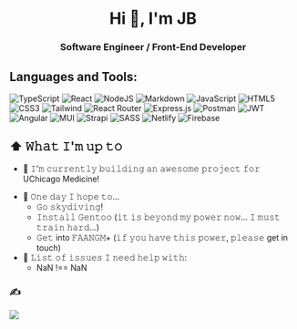 <h1 align="center">Hi 👋, I'm JB</h1>
<h3 align="center">Software Engineer / Front-End Developer</h3>

<!-- [![Twitter Badge](https://img.shields.io/twitter/follow/bluntly_talha?style=plastic)](https://twitter.com/bluntly_talha) -->
<!-- ![Github Badge](https://img.shields.io/github/stars/jbtalhakhan?affiliations=OWNER) -->
<!-- ![visitors](https://visitor-badge-reloaded.herokuapp.com/badge?page_id=jbtalhakhan&color=00df00) -->
<!-- ![](https://komarev.com/ghpvc/?username=jbtalhakhan&label=Visitors+Count&color=brightgreen) -->

<!-- ## Socials -->
<!-- [![LinkedIn](https://img.shields.io/badge/LinkedIn-%230077B5.svg?logo=linkedin&logoColor=white)](https://linkedin.com/in/talharafique) [![Reddit](https://img.shields.io/badge/Reddit-%23FF4500.svg?logo=Reddit&logoColor=white)](https://reddit.com/user/talhaoncoffee) [![Twitter](https://img.shields.io/badge/Twitter-%231DA1F2.svg?logo=Twitter&logoColor=white)](https://twitter.com/bluntly_talha)  -->

## Languages and Tools:

![TypeScript](https://img.shields.io/badge/typescript-%23007ACC.svg?style=for-the-badge&logo=typescript&logoColor=white)
![React](https://img.shields.io/badge/react-%2320232a.svg?style=for-the-badge&logo=react&logoColor=%2361DAFB)
![NodeJS](https://img.shields.io/badge/node.js-6DA55F?style=for-the-badge&logo=node.js&logoColor=white)
![Markdown](https://img.shields.io/badge/markdown-%23000000.svg?style=for-the-badge&logo=markdown&logoColor=white) 
![JavaScript](https://img.shields.io/badge/javascript-%23323330.svg?style=for-the-badge&logo=javascript&logoColor=%23F7DF1E) 
![HTML5](https://img.shields.io/badge/html5-%23E34F26.svg?style=for-the-badge&logo=html5&logoColor=white) 
![CSS3](https://img.shields.io/badge/css3-%231572B6.svg?style=for-the-badge&logo=css3&logoColor=white)
![Tailwind](https://img.shields.io/badge/Tailwind_CSS-38B2AC?style=for-the-badge&logo=tailwind-css&logoColor=white)
![React Router](https://img.shields.io/badge/React_Router-CA4245?style=for-the-badge&logo=react-router&logoColor=white) 
![Express.js](https://img.shields.io/badge/express.js-%23404d59.svg?style=for-the-badge&logo=express&logoColor=%2361DAFB) 
![Postman](https://img.shields.io/badge/Postman-FF6C37?style=for-the-badge&logo=postman&logoColor=white) 
![JWT](https://img.shields.io/badge/JWT-black?style=for-the-badge&logo=JSON%20web%20tokens)
![Angular](https://img.shields.io/badge/angular-%23DD0031.svg?style=for-the-badge&logo=angular&logoColor=white) ![MUI](https://img.shields.io/badge/MUI-%230081CB.svg?style=for-the-badge&logo=material-ui&logoColor=white) ![Strapi](https://img.shields.io/badge/strapi-%232E7EEA.svg?style=for-the-badge&logo=strapi&logoColor=white) ![SASS](https://img.shields.io/badge/SASS-hotpink.svg?style=for-the-badge&logo=SASS&logoColor=white) ![Netlify](https://img.shields.io/badge/netlify-%23000000.svg?style=for-the-badge&logo=netlify&logoColor=#00C7B7) ![Firebase](https://img.shields.io/badge/firebase-%23039BE5.svg?style=for-the-badge&logo=firebase)



<!-- - 🔭 I’m currently working on ...
- 🌱 I’m currently learning ...
- 👯 I’m looking to collaborate on ...
- 🤔 I’m looking for help with ...
- 💬 Ask me about ...
- 📫 How to reach me: ...
- 😄 Pronouns: ...
- ⚡ Fun fact: ... -->


## ⬆ 𝚆𝚑𝚊𝚝 𝙸'𝚖 𝚞𝚙 𝚝𝚘
- 🔨 𝙸'𝚖 𝚌𝚞𝚛𝚛𝚎𝚗𝚝𝚕𝚢 𝚋𝚞𝚒𝚕𝚍𝚒𝚗𝚐 𝚊𝚗 𝚊𝚠𝚎𝚜𝚘𝚖𝚎 𝚙𝚛𝚘𝚓𝚎𝚌𝚝 𝚏𝚘𝚛 UChicago Medicine!
<!-- - 🔨 𝙸’𝚖 𝚌𝚞𝚛𝚛𝚎𝚗𝚝𝚕𝚢 𝚠𝚘𝚛𝚔𝚒𝚗𝚐 𝚘𝚗 𝚊 𝚗𝚎𝚠 [**𝚒𝟹𝚕𝚘𝚌𝚔-𝚌𝚘𝚕𝚘𝚛**](https://github.com/Raymo111/i3lock-color) 𝚛𝚎𝚕𝚎𝚊𝚜𝚎 -->
<!-- - 🎯 𝙸𝚗 𝚝𝚑𝚎 𝚗𝚎𝚊𝚛 𝚏𝚞𝚝𝚞𝚛𝚎, 𝙸 𝚙𝚕𝚊𝚗 𝚝𝚘
	- 
	- Learn  -->
- 🤞 𝙾𝚗𝚎 𝚍𝚊𝚢 𝙸 𝚑𝚘𝚙𝚎 𝚝𝚘...
	- 𝙶𝚘 𝚜𝚔𝚢𝚍𝚒𝚟𝚒𝚗𝚐!
	- 𝙸𝚗𝚜𝚝𝚊𝚕𝚕 𝙶𝚎𝚗𝚝𝚘𝚘 (𝚒𝚝 𝚒𝚜 𝚋𝚎𝚢𝚘𝚗𝚍 𝚖𝚢 𝚙𝚘𝚠𝚎𝚛 𝚗𝚘𝚠... 𝙸 𝚖𝚞𝚜𝚝 𝚝𝚛𝚊𝚒𝚗 𝚑𝚊𝚛𝚍...)
	- 𝙶𝚎𝚝 into 𝙵𝙰𝙰𝙽𝙶𝙼+ (𝚒𝚏 𝚢𝚘𝚞 𝚑𝚊𝚟𝚎 𝚝𝚑𝚒𝚜 𝚙𝚘𝚠𝚎𝚛, 𝚙𝚕𝚎𝚊𝚜𝚎 get in touch)
- 🤔 𝙻𝚒𝚜𝚝 𝚘𝚏 𝚒𝚜𝚜𝚞𝚎𝚜 𝙸 𝚗𝚎𝚎𝚍 𝚑𝚎𝚕𝚙 𝚠𝚒𝚝𝚑:
	- NaN !== NaN
	

<!-- # 📊GitHub Stats : -->
<!-- ![](https://github-readme-stats.vercel.app/api?username=jbtalhakhan&theme=radical&hide_border=false&include_all_commits=false&count_private=false)<br/> -->
<!-- ![](https://github-readme-streak-stats.herokuapp.com/?user=jbtalhakhan&theme=radical&hide_border=false)<br/> -->
<!-- ![](https://github-readme-stats.vercel.app/api/top-langs/?username=jbtalhakhan&theme=radical&hide_border=false&include_all_commits=false&count_private=false&layout=compact) -->

### ✍️
![](https://quotes-github-readme.vercel.app/api?type=horizontal&theme=radical)
	
	
<!-- <h3>things i code with</h3>

<span><img src="https://cdn.jsdelivr.net/gh/devicons/devicon@latest/icons/react/react-original.svg" width="30px"></span>
<span><img src="https://cdn.jsdelivr.net/gh/devicons/devicon@latest/icons/typescript/typescript-original.svg" width="30px"></span>&nbsp;
<span><img src="https://cdn.jsdelivr.net/gh/devicons/devicon@latest/icons/javascript/javascript-original.svg" width="30px"></span>&nbsp;
<span><img src="https://cdn.jsdelivr.net/gh/devicons/devicon@latest/icons/nodejs/nodejs-plain.svg" width="30px"></span>&nbsp;
<!-- <span><img src="https://cdn.jsdelivr.net/gh/devicons/devicon@latest/icons/vuejs/vuejs-original.svg" width="30px"></span>&nbsp; -->
<!-- <span><img src="https://cdn.jsdelivr.net/gh/devicons/devicon@latest/icons/git/git-original.svg" width="30px"></span>&nbsp;
<span><img src="https://cdn.jsdelivr.net/gh/devicons/devicon@latest/icons/mongodb/mongodb-original.svg" width="30px"></span>&nbsp;
<span><img src="https://cdn.jsdelivr.net/gh/devicons/devicon/icons/tailwindcss/tailwindcss-plain.svg" width="30px" /></span>&nbsp;
<span><img src="https://cdn.jsdelivr.net/gh/devicons/devicon@latest/icons/html5/html5-plain.svg" width="30px"></span>&nbsp;
<span><img src="https://cdn.jsdelivr.net/gh/devicons/devicon@latest/icons/css3/css3-plain.svg" width="30px"></span>&nbsp; -->

<!-- <h3>things i am learning </h3> --> 

<br>

<!-- <span><img src="https://cdn.jsdelivr.net/gh/devicons/devicon/icons/nextjs/nextjs-line.svg" color="white" width="30px" /></span> -->
<!-- <span><img src="https://cdn.jsdelivr.net/gh/devicons/devicon/icons/angularjs/angularjs-original.svg" width="30px" /></span> -->
<!-- <span><img src="https://cdn.jsdelivr.net/gh/devicons/devicon@latest/icons/opengl/opengl-original.svg" width="30px"></span>&nbsp; -->

<!-- ## 🔔 𝙼𝚢 𝙻𝚊𝚝𝚎𝚜𝚝 𝙶𝚒𝚝𝙷𝚞𝚋 𝙼𝚎𝚝𝚛𝚒𝚌𝚜 -->
<!-- ![Metrics](https://metrics.lecoq.io/jbtalhakhan?template=classic&base.header=0&gists=1&lines=1&config.timezone=America%2FToronto) -->
<!-- ![Talha's GitHub stats](https://github-readme-stats.vercel.app/api?username=jbtalhakhan&show_icons=true&theme=dark) -->
<!-- ![Top Langs](https://github-readme-stats.vercel.app/api/top-langs/?username=jbtalhakhan&layout=compact) -->

<!-- ## 📫 𝙷𝚘𝚠 𝚝𝚘 𝚛𝚎𝚊𝚌𝚑 𝚖𝚎:
𝚈𝚘𝚞 𝚌𝚊𝚗 𝚛𝚎𝚊𝚌𝚑 𝚖𝚎 𝚊𝚝 𝚝𝚑𝚎 𝚎𝚖𝚊𝚒𝚕 𝚒𝚗 𝚖𝚢 𝚐𝚒𝚝𝚑𝚞𝚋 𝚙𝚛𝚘𝚏𝚒𝚕𝚎. 𝙵𝚘𝚕𝚕𝚘𝚠 𝚖𝚢 𝚜𝚘𝚌𝚒𝚊𝚕𝚜! -->

<!-- [<img src="https://raw.githubusercontent.com/Raymo111/Raymo111/master/socials/linkedin.png" height="40em" align="center" alt="Follow Raymo111 on LinkedIn" title="Follow Talha on LinkedIn"/>](https://linkedin.com/in/talharafique)
[<img src="https://raw.githubusercontent.com/Raymo111/Raymo111/master/socials/twitter.svg" height="40em" align="center" alt="Follow Raym0111 on Twitter" title="Follow Talha on Twitter"/>](https://twitter.com/bluntly_talha)
[<img src="https://raw.githubusercontent.com/Raymo111/Raymo111/master/socials/instagram.svg" height="40em" align="center" alt="Follow Raymo111 on Instagram" title="Follow Talha on Instagram"/>](https://instagram.com/jb_talha_khan) -->

<!--
## My Dev Card
<a href="https://app.daily.dev/jbtalhakhan"><img src="https://github.com/jbtalhakhan/jbtalhakhan/blob/main/devcard.svg" width="400" alt="JB Talha Khan's Dev Card"/></a>
-->
